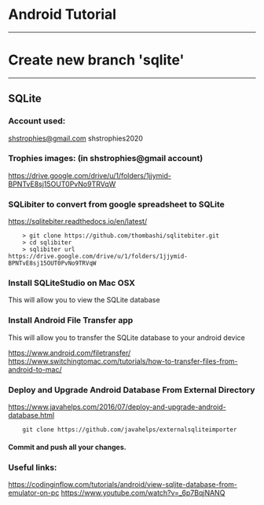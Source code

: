# Android Tutorial

*******************************************************************************************************************
# Create new branch 'sqlite'
*******************************************************************************************************************

## SQLite


### Account used:
shstrophies@gmail.com
shstrophies2020



### Trophies images: (in shstrophies@gmail account)
https://drive.google.com/drive/u/1/folders/1jjymid-BPNTvE8sj15OUT0PvNo9TRVqW


### SQLibiter to convert from google spreadsheet to SQLite
https://sqlitebiter.readthedocs.io/en/latest/

```
    > git clone https://github.com/thombashi/sqlitebiter.git
    > cd sqlibiter
    > sqlibiter url https://drive.google.com/drive/u/1/folders/1jjymid-BPNTvE8sj15OUT0PvNo9TRVqW
```

### Install SQLiteStudio on Mac OSX

This will allow you to view the SQLite database

### Install Android File Transfer app

This will allow you to transfer the SQLite database to your android device

https://www.android.com/filetransfer/
https://www.switchingtomac.com/tutorials/how-to-transfer-files-from-android-to-mac/

### Deploy and Upgrade Android Database From External Directory

https://www.javahelps.com/2016/07/deploy-and-upgrade-android-database.html

```
    git clone https://github.com/javahelps/externalsqliteimporter

```


#### Commit and push all your changes.

### Useful links:
https://codinginflow.com/tutorials/android/view-sqlite-database-from-emulator-on-pc
https://www.youtube.com/watch?v=_6p7BqjNANQ